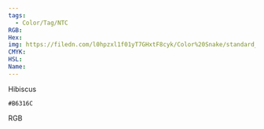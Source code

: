 ```yaml
---
tags:
  - Color/Tag/NTC
RGB:
Hex:
img: https://filedn.com/l0hpzxl1f01yT7GHxtF8cyk/Color%20Snake/standard_csv_to_svg/%23/B6316C.svg
CMYK:
HSL:
Name:
---
```

Hibiscus
```palette
#B6316C
```
RGB
